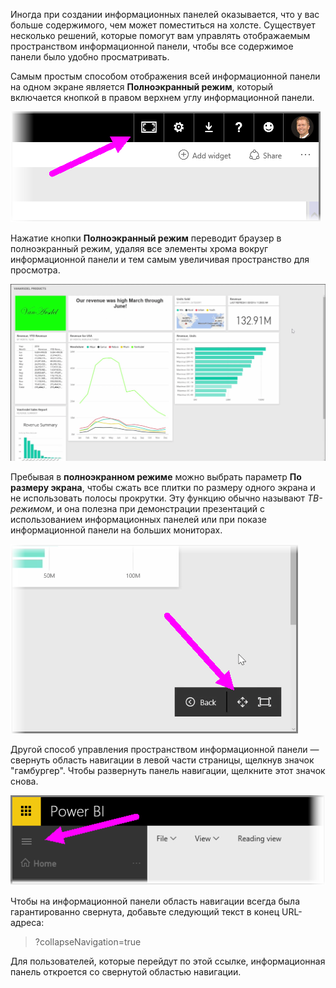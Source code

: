 Иногда при создании информационных панелей оказывается, что у вас больше содержимого, чем может поместиться на холсте. Существует несколько решений, которые помогут вам управлять отображаемым пространством информационной панели, чтобы все содержимое панели было удобно просматривать.

Самым простым способом отображения всей информационной панели на одном экране является **Полноэкранный режим**, который включается кнопкой в правом верхнем углу информационной панели.

![](media/4-4e-get-more-dashboard-space/4-4e_1.png)

Нажатие кнопки **Полноэкранный режим** переводит браузер в полноэкранный режим, удаляя все элементы хрома вокруг информационной панели и тем самым увеличивая пространство для просмотра.

![](media/4-4e-get-more-dashboard-space/4-4e_2.png)

Пребывая в **полноэкранном режиме** можно выбрать параметр **По размеру экрана**, чтобы сжать все плитки по размеру одного экрана и не использовать полосы прокрутки. Эту функцию обычно называют *ТВ-режимом*, и она полезна при демонстрации презентаций с использованием информационных панелей или при показе информационной панели на больших мониторах.

![](media/4-4e-get-more-dashboard-space/4-4e_3.png)

Другой способ управления пространством информационной панели — свернуть область навигации в левой части страницы, щелкнув значок "гамбургер". Чтобы развернуть панель навигации, щелкните этот значок снова.

![](media/4-4e-get-more-dashboard-space/4-4e_4.png)

Чтобы на информационной панели область навигации всегда была гарантированно свернута, добавьте следующий текст в конец URL-адреса:

> ?collapseNavigation=true
> 
> 

Для пользователей, которые перейдут по этой ссылке, информационная панель откроется со свернутой областью навигации.

